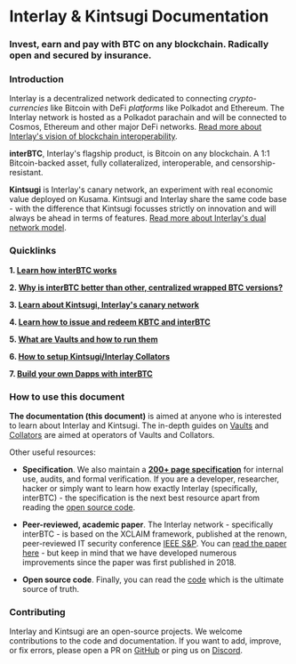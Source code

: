 # Interlay & Kintsugi Documentation

### Invest, earn and pay with BTC on any blockchain. Radically open and secured by insurance.

### Introduction

Interlay is a decentralized network dedicated to connecting *crypto-currencies* like Bitcoin with DeFi *platforms* like Polkadot and Ethereum. The Interlay network is hosted as a Polkadot parachain and will be connected to Cosmos, Ethereum and other major DeFi networks.
[Read more about Interlay's vision of blockchain interoperability](https://medium.com/interlay/the-future-of-bridging-assets-837998115f6b).

**interBTC**, Interlay's flagship product, is Bitcoin on any blockchain. A 1:1 Bitcoin-backed asset, fully collateralized, interoperable, and censorship-resistant.

**Kintsugi** is Interlay's canary network, an experiment with real economic value deployed on Kusama. Kintsugi and Interlay share the same code base - with the difference that Kintsugi focusses strictly on innovation and will always be ahead in terms of features. [Read more about Interlay's dual network model](https://medium.com/interlay/the-interlay-parachain-is-coming-to-polkadot-552a57ff8d1b).

### Quicklinks

**1.  [Learn how interBTC works](/getting-started/interbtc.md)**

**2.  [Why is interBTC better than other, centralized wrapped BTC versions?](/getting-started/interbtc?id=interbtc-vs-competitors.md)**

**3.  [Learn about Kintsugi, Interlay's canary network](/kintsugi/overview.md)**

**4.  [Learn how to issue and redeem KBTC and interBTC](/guides/bridge.md)**

**5.  [What are Vaults and how to run them](vault/overview.md)**

**6.  [How to setup Kintsugi/Interlay Collators](/collator/overview.md)**

**7.  [Build your own Dapps with interBTC](developers/integration.md)**


### How to use this document

**The documentation (this document)** is aimed at anyone who is interested to learn about Interlay and Kintsugi. The in-depth guides on [Vaults](../vault/overview) and [Collators](../collator/overview) are aimed at operators of Vaults and Collators.

Other useful resources:

 - **Specification**. We also maintain a **[200+ page specification](https://spec.interlay.io/index.html)** for internal use, audits, and formal verification. If you are a developer, researcher, hacker or simply want to learn how exactly Interlay (specifically, interBTC) - the specification is the next best resource apart from reading the [open source code](https://github.com/interlay).

- **Peer-reviewed, academic paper**. The Interlay network - specifically interBTC - is based on the XCLAIM framework, published at the renown, peer-reviewed IT security conference [IEEE S&P](https://www.ieee-security.org/TC/SP2019/program.html). You can [read the paper here](https://eprint.iacr.org/2018/643.pdf) - but keep in mind that we have developed numerous improvements since the paper was first published in 2018.

 - **Open source code**. Finally, you can read the [code](https://github.com/interlay) which is the ultimate source of truth.

### Contributing

Interlay and Kintsugi are an open-source projects. We welcome contributions to the code and documentation.
If you want to add, improve, or fix errors, please open a PR on [GitHub](https://github.com/interlay) or ping us on [Discord](https://discord.gg/invite/interlay).
